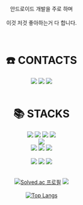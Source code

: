 <div align=center>
  <p>
    안드로이드 개발을 주로 하며<br><br>
    이것 저것 좋아하는거 다 합니다.
  </p>
  <br>
  
</div>

<div align=center><h1>☎️ CONTACTS</h1></div>

<div align=center>
  <a href="https://sangyoon98.tistory.com/"><img src="https://img.shields.io/badge/tistory-000000?style=for-the-badge&logo=tistory&logoColor=white&link=https://sangyoon98.tistory.com/" /></a>
  <a href="mailto:qlrqod123123@naver.com"><img src="https://img.shields.io/badge/naver-03C75A?style=for-the-badge&logo=naver&logoColor=white&link=mailto:qlrqod123123@gmail.com" /></a>
  <a href="mailto:qlrqod123123@gmail.com"><img src="https://img.shields.io/badge/gmail-d14836?style=for-the-badge&logo=Gmail&logoColor=white&link=mailto:qlrqod123123@gmail.com" /></a>
</div>

<br>
 
<div align=center><h1>📚 STACKS</h1></div>

<div align=center>
  <img src="https://img.shields.io/badge/android-3DDC84?style=for-the-badge&logo=android&logoColor=white">
  <img src="https://img.shields.io/badge/jetpackcompose-4285F4?style=for-the-badge&logo=jetpackcompose&logoColor=white">
  <img src="https://img.shields.io/badge/java-007396?style=for-the-badge&logo=java&logoColor=white">
  <img src="https://img.shields.io/badge/kotlin-7F52FF?style=for-the-badge&logo=kotlin&logoColor=white">
  <br>
  
  <!--<img src="https://img.shields.io/badge/ios-000000?style=for-the-badge&logo=ios&logoColor=white">-->
  <!--<img src="https://img.shields.io/badge/swift-F05138?style=for-the-badge&logo=swift&logoColor=white">-->
  <!--<img src="https://img.shields.io/badge/flutter-02569B?style=for-the-badge&logo=flutter&logoColor=white">-->
  <img src="https://img.shields.io/badge/firebase-FFCA28?style=for-the-badge&logo=firebase&logoColor=white">
  <br>
  
  <img src="https://img.shields.io/badge/html5-E34F26?style=for-the-badge&logo=html5&logoColor=white">
  <img src="https://img.shields.io/badge/css-1572B6?style=for-the-badge&logo=css3&logoColor=white">
  <img src="https://img.shields.io/badge/javascript-F7DF1E?style=for-the-badge&logo=javascript&logoColor=black">
  <!--<img src="https://img.shields.io/badge/react-61DAFB?style=for-the-badge&logo=react&logoColor=black">-->
  <!--<img src="https://img.shields.io/badge/vue.js-4FC08D?style=for-the-badge&logo=vue.js&logoColor=white">-->
  <br>
  
  <!--<img src="https://img.shields.io/badge/spring-6DB33F?style=for-the-badge&logo=spring&logoColor=white">-->
  <!--<img src="https://img.shields.io/badge/node.js-339933?style=for-the-badge&logo=Node.js&logoColor=white">-->
  <!--<img src="https://img.shields.io/badge/express-000000?style=for-the-badge&logo=express&logoColor=white">-->
  <!--<img src="https://img.shields.io/badge/mysql-4479A1?style=for-the-badge&logo=mysql&logoColor=white">-->
  <!--<img src="https://img.shields.io/badge/postgresql-4169E1?style=for-the-badge&logo=postgresql&logoColor=white">-->
  <br>
  
  <img src="https://img.shields.io/badge/github-181717?style=for-the-badge&logo=github&logoColor=white">
  <img src="https://img.shields.io/badge/bitbucket-0052CC?style=for-the-badge&logo=bitbucket&logoColor=white">
  <img src="https://img.shields.io/badge/git-F05032?style=for-the-badge&logo=git&logoColor=white">
</div>

<br>
<br>

<div align=center>
  <a href="https://solved.ac/qlrqod123123"><img src="http://mazassumnida.wtf/api/v2/generate_badge?boj=qlrqod123123" alt="Solved.ac 프로필" /></a>
  <img src="http://mazandi.herokuapp.com/api?handle=qlrqod123123&theme=warm"/>
  <br>
  <br>
  <a href="https://github.com/anuraghazra/github-readme-stats"><img src="https://github-readme-stats.vercel.app/api/top-langs/?username=Sangyoon98&layout=compact" alt="Top Langs" /></a>
</div>
